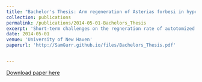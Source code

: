 ```yaml
---
title: "Bachelor's Thesis: Arm regeneration of Asterias forbesi in hypoxic conditions"
collection: publications
permalink: /publications/2014-05-01-Bachelors_Thesis
excerpt: 'Short-term challenges on the regneration rate of autotomized Forbes' sea stars (Asterias forbesi). An example of early independant research to close my undergrad experience. This work is not citable and is likely only found in the university department record'
date: 2014-05-01
venue: 'University of New Haven'
paperurl: 'http://SamGurr.github.io/files/Bachelors_Thesis.pdf'


---
```


[Download paper here](http://SamGurr.github.io/files/Bachelors_Thesis.pdf)
